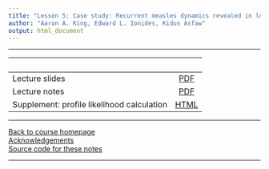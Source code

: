 ```yaml
---
title: "Lesson 5: Case study: Recurrent measles dynamics revealed in long time series"
author: "Aaron A. King, Edward L. Ionides, Kidus Asfaw"
output: html_document
---
```


----------------------

| &nbsp; | &nbsp; |
|:----------------------------|:---:|
|Lecture slides | [PDF](slides.pdf) |
|Lecture notes  | [PDF](notes.pdf) |
|Supplement: profile likelihood calculation | [HTML](profile.html) |
----------------------

[Back to course homepage](../index.html)  
[Acknowledgements](../acknowledge.html)  
[Source code for these notes](http://github.com/kingaa/sbied/measles/)  

----------------------
